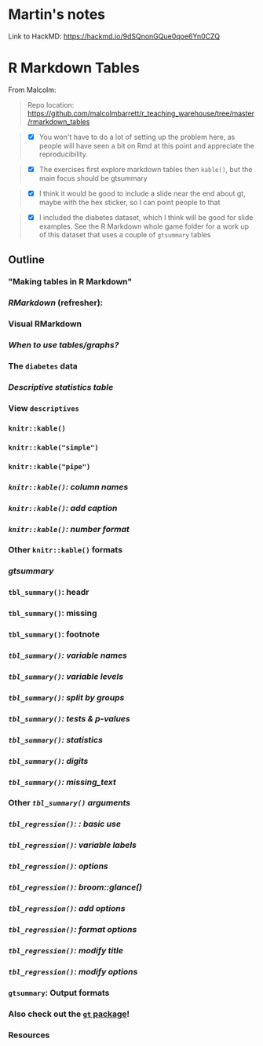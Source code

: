 # Martin's notes

Link to HackMD: https://hackmd.io/9dSQnonGQue0qoe6Yn0CZQ

# R Markdown Tables

From Malcolm:

> Repo location: https://github.com/malcolmbarrett/r_teaching_warehouse/tree/master/rmarkdown_tables

> * [x] You won't have to do a lot of setting up the problem here, as people will have seen a bit on Rmd at this point and appreciate the reproducibility.

> * [x] The exercises first explore markdown tables then `kable()`, but the main focus should be gtsummary

> * [x] I think it would be good to include a slide near the end about gt, maybe with the hex sticker, so I can point people to that

> * [x] I included the diabetes dataset, which I think will be good for slide examples. See the R Markdown whole game folder for a work up of this dataset that uses a couple of `gtsummary` tables

## Outline

### "Making tables in R Markdown"

### *RMarkdown* (refresher):

### Visual RMarkdown 

### *When to use tables/graphs?*

### The `diabetes` data 

###  *Descriptive statistics table*

### View `descriptives` 

### `knitr::kable()`

### `knitr::kable("simple")`

### `knitr::kable("pipe")`

### *`knitr::kable()`: column names*

### *`knitr::kable()`: add caption*

### *`knitr::kable()`: number format*

### Other `knitr::kable()` formats

### *gtsummary*

### `tbl_summary()`: headr

### `tbl_summary()`: missing

### `tbl_summary()`: footnote

### *`tbl_summary()`: variable names*

### *`tbl_summary()`: variable levels*

### *`tbl_summary()`: split by groups*

### *`tbl_summary()`: tests & p-values*

### *`tbl_summary()`: statistics*

### *`tbl_summary()`: digits*

### *`tbl_summary()`: missing_text*

### Other *`tbl_summary()` arguments*

### *`tbl_regression()`: : basic use*

### *`tbl_regression()`: variable labels*

### *`tbl_regression()`: options*

### *`tbl_regression()`: broom::glance()*

### *`tbl_regression()`: add options*

### *`tbl_regression()`: format options*

### *`tbl_regression()`: modify title*

### *`tbl_regression()`: modify options*

### `gtsummary`: Output formats

### Also check out the [`gt` package](https://gt.rstudio.com/)!

### Resources
